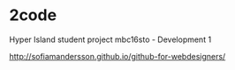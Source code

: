 # 2code
Hyper Island student project mbc16sto - Development 1

http://sofiamandersson.github.io/github-for-webdesigners/
